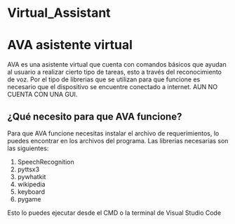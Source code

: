 # Virtual_Assistant
# AVA asistente virtual
AVA es una asistente virtual que cuenta con comandos básicos que ayudan al usuario a realizar cierto tipo de tareas, esto a través del reconocimiento de voz. 
Por el tipo de librerias que se utilizan para que funcione es necesario que el dispositivo se encuentre conectado a internet. 
AUN NO CUENTA CON UNA GUI.

## ¿Qué necesito para que AVA funcione?
Para que AVA funcione necesitas instalar el archivo de requerimientos, lo puedes encontrar en los archivos del programa. Las librerias necesarias son las siguientes:

1. SpeechRecognition
3. pyttsx3
4. pywhatkit
5. wikipedia
6. keyboard
7. pygame

Esto lo puedes ejecutar desde el CMD o la terminal de Visual Studio Code

